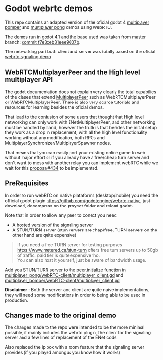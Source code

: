 # Godot webrtc demos
This repo contains an adapted version of the oficial godot 4 [multiplayer bomber](https://github.com/godotengine/godot-demo-projects/tree/master/networking/multiplayer_bomber) and [multiplayer pong](https://github.com/godotengine/godot-demo-projects/tree/master/networking/multiplayer_pong) demos using WebRTC.

The demos run in godot 4.1 and the base used was taken from master branch: [commit f7e3ceb31eee9607b](https://github.com/godotengine/godot-demo-projects/tree/f7e3ceb31eee9607b1676b52a0636aa67e371a70).

The networking part both client and server was totally based on the oficial [webrtc signaling demo](https://github.com/godotengine/godot-demo-projects/tree/master/networking/webrtc_signaling)

## WebRTCMultiplayerPeer and the High level multiplayer API
The godot documentation does not explain very clearly the total capabilies of the clases that extend [MultiplayerPeer](https://docs.godotengine.org/en/stable/classes/class_multiplayerpeer.html) such as WebRTCMultiplayerPeer or  WebRTCMultiplayerPeer. There is also very scarce tutorials and resources for learning besides the oficial demos.

That lead to the confusion of some users that thought that High level networking can only work with ENetMultiplayerPeer, and other networking must be handled by hand, however the truth is that besides the initial setup they work as a drop in replacement, with all the high level functionality working without any modification, both RPCs and MultiplayerSynchronizer/MultiplayerSpawner nodes.

That means that you can easily port your existing online game to web without major effort or if you already have a free/cheap turn server and don't want to mess with another relay you can implement webRTC while we wait for this [proposal#434](https://github.com/godotengine/godot-proposals/issues/434) to be implemented.

## PreRequisites

In order to run webRTC on native plataforms (desktop/mobile) you need the official godot plugin https://github.com/godotengine/webrtc-native, just download, decompress on the proyect folder and reload godot.

Note that in order to allow any peer to conect you need:
- A hosted version of the signaling server
- A STUN/TURN server (stun servers are chap/free, TURN servers on the other hand are quite expensive)
  
> If you need a free TURN server for testing purposes https://www.metered.ca/stun-turn offers free turn servers up to 50gb of traffic, paid tier is quite expensive tho.  
> You can also host it yourself, just be aware of bandwidth usage.

Add you STUN/TURN server to the peer.initialize function in [multiplayer_pong/webRTC-client/multiplayer_client.gd](/multiplayer_pong/webRTC-client/multiplayer_client.gd) and [multiplayer_bomber/webRTC-client/multiplayer_client.gd](/multiplayer_bomber/webRTC-client/multiplayer_client.gd)

**Disclaimer** : Both the server and client are quite naive implementations, they will need some modifications in order to being able to be used in production.

## Changes made to the original demo
The changes made to the repo were intended to be the more minimal possible, it mainly includes the webrtc plugin, the client for the signaling server and a few lines of replacement of the ENet code.

Also replaced the ip box with a room feature that the signaling server provides (if you played amongus you know how it works)


